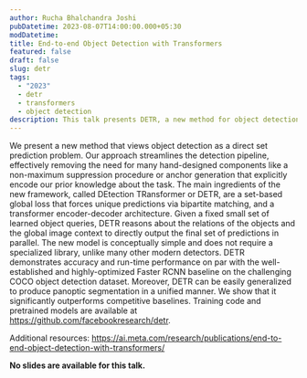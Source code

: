 ```yaml
---
author: Rucha Bhalchandra Joshi
pubDatetime: 2023-08-07T14:00:00.000+05:30
modDatetime:
title: End-to-end Object Detection with Transformers
featured: false
draft: false
slug: detr
tags:
  - "2023"
  - detr
  - transformers
  - object detection
description: This talk presents DETR, a new method for object detection that streamlines the pipeline by removing the need for components like non-maximum suppression and anchor generation.
---
```


We present a new method that views object detection as a direct set prediction problem. Our approach streamlines the detection pipeline, effectively removing the need for many hand-designed components like a non-maximum suppression procedure or anchor generation that explicitly encode our prior knowledge about the task. The main ingredients of the new framework, called DEtection TRansformer or DETR, are a set-based global loss that forces unique predictions via bipartite matching, and a transformer encoder-decoder architecture. Given a fixed small set of learned object queries, DETR reasons about the relations of the objects and the global image context to directly output the final set of predictions in parallel. The new model is conceptually simple and does not require a specialized library, unlike many other modern detectors. DETR demonstrates accuracy and run-time performance on par with the well-established and highly-optimized Faster RCNN baseline on the challenging COCO object detection dataset. Moreover, DETR can be easily generalized to produce panoptic segmentation in a unified manner. We show that it significantly outperforms competitive baselines. Training code and pretrained models are available at https://github.com/facebookresearch/detr.

Additional resources:
https://ai.meta.com/research/publications/end-to-end-object-detection-with-transformers/

**No slides are available for this talk.**
